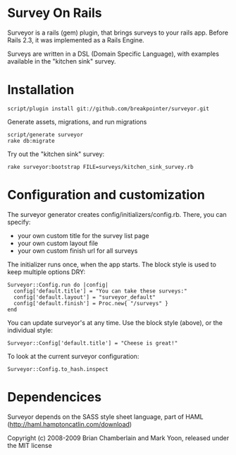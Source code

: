 # Survey On Rails

Surveyor is a rails (gem) plugin, that brings surveys to your rails app. Before Rails 2.3, it was implemented as a Rails Engine.

Surveys are written in a DSL (Domain Specific Language), with examples available in the "kitchen sink" survey.

# Installation

    script/plugin install git://github.com/breakpointer/surveyor.git

Generate assets, migrations, and run migrations
    
    script/generate surveyor
    rake db:migrate

Try out the "kitchen sink" survey:

    rake surveyor:bootstrap FILE=surveys/kitchen_sink_survey.rb

# Configuration and customization

The surveyor generator creates config/initializers/config.rb. There, you can specify:

- your own custom title for the survey list page
- your own custom layout file
- your own custom finish url for all surveys

The initializer runs once, when the app starts. The block style is used to keep multiple options DRY:

    Surveyor::Config.run do |config|
      config['default.title'] = "You can take these surveys:"
      config['default.layout'] = "surveyor_default"
      config['default.finish'] = Proc.new{ "/surveys" }
    end
    
You can update surveyor's at any time. Use the block style (above), or the individual style:

    Surveyor::Config['default.title'] = "Cheese is great!"

To look at the current surveyor configuration:
    
    Surveyor::Config.to_hash.inspect

# Dependencices

Surveyor depends on the SASS style sheet language, part of HAML (http://haml.hamptoncatlin.com/download)

Copyright (c) 2008-2009 Brian Chamberlain and Mark Yoon, released under the MIT license
